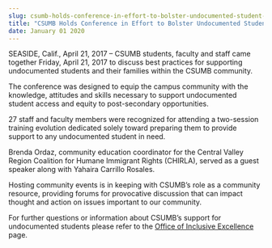```yaml
---
slug: csumb-holds-conference-in-effort-to-bolster-undocumented-student-support
title: "CSUMB Holds Conference in Effort to Bolster Undocumented Student Support"
date: January 01 2020
---
```


<p>SEASIDE, Calif., April 21, 2017 – CSUMB students, faculty and staff came together Friday, April 21, 2017 to discuss best practices for supporting undocumented students and their families within the CSUMB community. </p><p>The conference was designed to equip the campus community with the knowledge, attitudes and skills necessary to support undocumented student access and equity to post&#45;secondary opportunities.
</p><p>27 staff and faculty members were recognized for attending a two&#45;session training evolution dedicated solely toward preparing them to provide support to any undocumented student in need.
</p><p>Brenda Ordaz, community education coordinator for the Central Valley Region Coalition for Humane Immigrant Rights &#40;CHIRLA&#41;, served as a guest speaker along with Yahaira Carrillo Rosales.
</p><p>Hosting community events is in keeping with CSUMB’s role as a community resource, providing forums for provocative discussion that can impact thought and action on issues important to our community.
</p><p>For further questions or information about CSUMB’s support for undocumented students please refer to the <a href="https://csumb.edu/diversity">Office of Inclusive Excellence</a> page.
</p>
